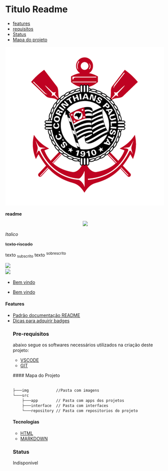 # Titulo Readme



<ul>
<li>
<a href="#features">features</a>
</li>
<li>
<a href="#requisitos">requisitos</a>
</li>
<li>
<a href="#status">Status</a>
</li>
<li>
<a href="#mapaprojeto">Mapa do projeto</a>
</li>
</ul>




![corinthians](./img/corinthians.png)

**readme**
<p align="center"> <img width="50%" src="./img/romero.jpg alt="Romero corinthians"></p>



 *Italico*


~~texto riscado~~


texto <sub> subscrito</sub>
texto <sup> sobrescrito</sup>          

<!---
# Titulo
## Titulo
### Titulo
#### Titulo
##### Titulo

<h1>Titulo</h1>
<h2>Titulo</h2>
<h3>Titulo</h3>
<h4>Titulo</h4>
<h5>Titulo</h5>

-->
<img src="https://img.shields.io/badge/C-00599C?style=for-the-badge&logo=c&logoColor=white" />
<br>
<img src="https://img.shields.io/badge/C-00599C?style=for-the-badge&logo=c&logoColor=white" />

<ul>
<li>
  <a href="#">Bem vindo</a>
</li>
<li>
  <p> <a href="#">Bem vindo</a></p>
</li>
</ul>
<p id="features"></p>
 
 #### Features
 <ul> 
  <li>
<a href="https://gist.github.com/lohhans/f8da0b147550df3f96914d3797e9fb89">Padrão documentação README</a>
</li>
<li>
<a href="https://dev.to/joao2391/pt-br-adicionando-badge-ao-seu-repositorio-1oe3#:~:text=Sabe%20aqueles%20badges%20que%20aparecem,deseja%20adicionar%20ao%20seu%20reposit%C3%B3rio.">Dicas para adquirir badges</a>

</li>
<p id="requisitos"></p>

### Pre-requisitos

abaixo segue os softwares necessários
utilizados na criação deste projeto:

<ul> 
 
<li>
<a href="https://code.visualstudio.com/download">VSCODE</a>

</li>
<li>
<a href="https://git-scm.com/">GIT</a>
</li>



</ul>
<p id="mapaprojeto"></p>
#### Mapa do Projeto


```

├───img            //Pasta com imagens
└───src
    ├───app        // Pasta com apps dos projetos
    ├───interface  // Pasta com interfaces
    └───repository // Pasta com repositorios do projeto
```

#### Tecnologias
  <ul> 
  <li>
  <a href="https://www.w3schools.com/html/">HTML</a>
 </li>
 <li><a href="https://docs.github.com/pt/get-started/writing-on-github/getting-started-with-writing-and-formatting-on-github/basic-writing-and-formatting-syntax">MARKDOWN </a></li>
 </ul>

### Status
<p id="Status">
Indisponivel</p>
















